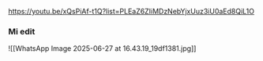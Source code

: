 
https://youtu.be/xQsPiAf-t1Q?list=PLEaZ6ZIiMDzNebYjxUuz3iU0aEd8QiL1O

### Mi edit

![[WhatsApp Image 2025-06-27 at 16.43.19_19df1381.jpg]]